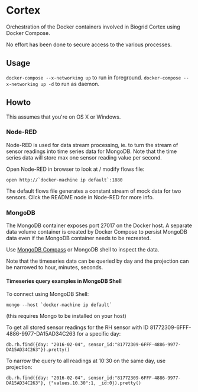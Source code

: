 # Cortex
Orchestration of the Docker containers involved in Biogrid Cortex using Docker Compose.

No effort has been done to secure access to the various processes.

## Usage
```docker-compose --x-networking up``` to run in foreground.
```docker-compose --x-networking up -d``` to run as daemon.

## Howto
This assumes that you're on OS X or Windows.

### Node-RED
Node-RED is used for data stream processing, ie. to turn the stream of sensor readings into time series data for MongoDB. Note that the time series data will store max one sensor reading value per second.

Open Node-RED in browser to look at / modify flows file:

 ```open http://`docker-machine ip default`:1880```

The default flows file generates a constant stream of mock data for two sensors. Click the README node in Node-RED for more info.

### MongoDB
The MongoDB container exposes port 27017 on the Docker host. A separate data volume container is created by Docker Compose to persist MongoDB data even if the MongoDB container needs to be recreated.

Use [MongoDB Compass](https://www.mongodb.com/products/compass) or MongoDB shell to inspect the data.

Note that the timeseries data can be queried by day and the projection can be narrowed to hour, minutes, seconds.

#### Timeseries query examples in MongoDB Shell
To connect using MongoDB Shell:

```mongo --host `docker-machine ip default` ```

(this requires Mongo to be installed on your host)

To get all stored sensor readings for the RH sensor with ID 81772309-6FFF-4886-9977-DA15AD34C263 for a specific day:

```
db.rh.find({day: "2016-02-04", sensor_id:"81772309-6FFF-4886-9977-DA15AD34C263"}).pretty()
```

To narrow the query to all readings at 10:30 on the same day, use projection:

```
db.rh.find({day: "2016-02-04", sensor_id:"81772309-6FFF-4886-9977-DA15AD34C263"}, {"values.10.30":1, _id:0}).pretty()
```
